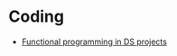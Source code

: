 # Coding

- [Functional programming in DS projects](https://towardsdatascience.com/functional-programing-in-data-science-projects-c909c11138bb)
